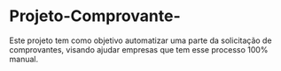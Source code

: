 # Projeto-Comprovante-
Este projeto tem como objetivo automatizar uma parte da solicitação de comprovantes, visando ajudar empresas que tem esse processo 100% manual.
